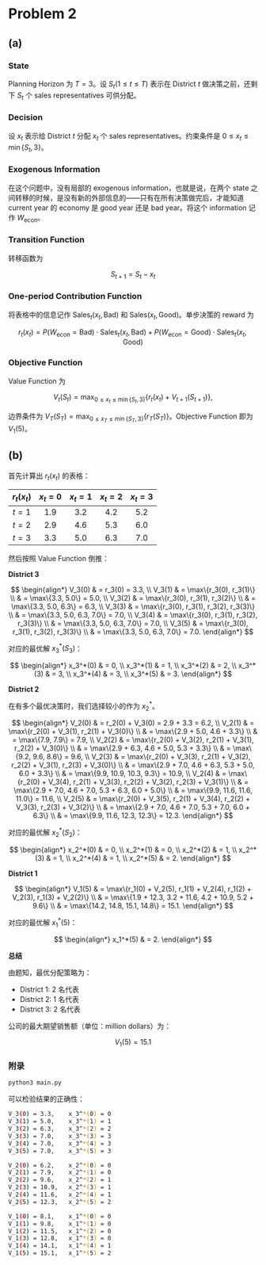 # Problem 2

## (a)

### State

Planning Horizon 为 $T = 3$。设 $S_t(1 \le t \le T)$ 表示在 District $t$ 做决策之前，还剩下 $S_t$ 个 sales representatives 可供分配。

### Decision

设 $x_t$ 表示给 District $t$ 分配 $x_t$ 个 sales representatives。约束条件是 $0 \le x_t \le \min\{S_t, 3\}$。

### Exogenous Information

在这个问题中，没有局部的 exogenous information，也就是说，在两个 state 之间转移的时候，是没有新的外部信息的——只有在所有决策做完后，才能知道 current year 的 economy 是 good year 还是 bad year。将这个 information 记作 $W_{\text{econ}}$。

### Transition Function

转移函数为

$$
S_{t + 1} = S_t - x_t
$$

### One-period Contribution Function

将表格中的信息记作 $\text{Sales}_t(x_t, \text{Bad})$ 和 $\text{Sales}(x_t, \text{Good})$。单步决策的 reward 为

$$
r_t(x_t) = P(W_{\text{econ}} = \text{Bad}) \cdot \text{Sales}_t(x_t, \text{Bad}) + P(W_{\text{econ}} = \text{Good}) \cdot \text{Sales}_t(x_t, \text{Good})
$$

### Objective Function

Value Function 为

$$
V_t(S_t) = \max_{0 \le x_t \le \min\{S_t, 3\}}\{r_t(x_t) + V_{t + 1}(S_{t + 1})\},
$$

边界条件为 $V_T(S_T) = \max_{0 \le x_T \le \min\{S_T, 3\}}\{r_T(S_T)\}$。Objective Function 即为 $V_1(5)$。

## (b)

首先计算出 $r_t(x_t)$ 的表格：

| $r_t(x_t)$ | $x_t = 0$ | $x_t = 1$ | $x_t = 2$ | $x_t = 3$ |
|:----------:|:---------:|:---------:|:---------:|:---------:|
| $t = 1$    |   $1.9$   |   $3.2$   |   $4.2$   |   $5.2$   |
| $t = 2$    |   $2.9$   |   $4.6$   |   $5.3$   |   $6.0$   |
| $t = 3$    |   $3.3$   |   $5.0$   |   $6.3$   |   $7.0$   |

然后按照 Value Function 倒推：

**District $3$**

$$
\begin{align*}
    V_3(0) & = r_3(0) = 3.3, \\
    V_3(1) & = \max\{r_3(0), r_3(1)\} \\
        & = \max\{3.3, 5.0\} = 5.0, \\
    V_3(2) & = \max\{r_3(0), r_3(1), r_3(2)\} \\
        & = \max\{3.3, 5.0, 6.3\} = 6.3, \\
    V_3(3) & = \max\{r_3(0), r_3(1), r_3(2), r_3(3)\} \\
        & = \max\{3.3, 5.0, 6.3, 7.0\} = 7.0, \\
    V_3(4) & = \max\{r_3(0), r_3(1), r_3(2), r_3(3)\} \\
        & = \max\{3.3, 5.0, 6.3, 7.0\} = 7.0, \\
    V_3(5) & = \max\{r_3(0), r_3(1), r_3(2), r_3(3)\} \\
        & = \max\{3.3, 5.0, 6.3, 7.0\} = 7.0.
\end{align*}
$$

对应的最优解 $x_3^*(S_3)$：

$$
\begin{align*}
    x_3^*(0) & = 0, \\
    x_3^*(1) & = 1, \\
    x_3^*(2) & = 2, \\
    x_3^*(3) & = 3, \\
    x_3^*(4) & = 3, \\
    x_3^*(5) & = 3.
\end{align*}
$$

**District $2$**

在有多个最优决策时，我们选择较小的作为 $x_2^*$。

$$
\begin{align*}
    V_2(0) & = r_2(0) + V_3(0) = 2.9 + 3.3 = 6.2, \\
    V_2(1) & = \max\{r_2(0) + V_3(1), r_2(1) + V_3(0)\} \\
        & = \max\{2.9 + 5.0, 4.6 + 3.3\} \\
        & = \max\{7.9, 7.9\} = 7.9, \\
    V_2(2) & = \max\{r_2(0) + V_3(2), r_2(1) + V_3(1), r_2(2) + V_3(0)\} \\
        & = \max\{2.9 + 6.3, 4.6 + 5.0, 5.3 + 3.3\} \\
        & = \max\{9.2, 9.6, 8.6\} = 9.6, \\
    V_2(3) & = \max\{r_2(0) + V_3(3), r_2(1) + V_3(2), r_2(2) + V_3(1), r_2(3) + V_3(0)\} \\
        & = \max\{2.9 + 7.0, 4.6 + 6.3, 5.3 + 5.0, 6.0 + 3.3\} \\
        & = \max\{9.9, 10.9, 10.3, 9.3\} = 10.9, \\
    V_2(4) & = \max\{r_2(0) + V_3(4), r_2(1) + V_3(3), r_2(2) + V_3(2), r_2(3) + V_3(1)\} \\
        & = \max\{2.9 + 7.0, 4.6 + 7.0, 5.3 + 6.3, 6.0 + 5.0\} \\
        & = \max\{9.9, 11.6, 11.6, 11.0\} = 11.6, \\
    V_2(5) & = \max\{r_2(0) + V_3(5), r_2(1) + V_3(4), r_2(2) + V_3(3), r_2(3) + V_3(2)\} \\
        & = \max\{2.9 + 7.0, 4.6 + 7.0, 5.3 + 7.0, 6.0 + 6.3\} \\
        & = \max\{9.9, 11.6, 12.3, 12.3\} = 12.3.
\end{align*}
$$

对应的最优解 $x_2^*(S_2)$：

$$
\begin{align*}
    x_2^*(0) & = 0, \\
    x_2^*(1) & = 0, \\
    x_2^*(2) & = 1, \\
    x_2^*(3) & = 1, \\
    x_2^*(4) & = 1, \\
    x_2^*(5) & = 2.
\end{align*}
$$

**District $1$**

$$
\begin{align*}
    V_1(5) & = \max\{r_1(0) + V_2(5), r_1(1) + V_2(4), r_1(2) + V_2(3), r_1(3) + V_2(2)\} \\
        & = \max\{1.9 + 12.3, 3.2 + 11.6, 4.2 + 10.9, 5.2 + 9.6\} \\
        & = \max\{14.2, 14.8, 15.1, 14.8\} = 15.1.
\end{align*}
$$

对应的最优解 $x_1^*(5)$：

$$
\begin{align*}
    x_1^*(5) & = 2.
\end{align*}
$$

**总结**

由题知，最优分配策略为：

- District 1: $2$ 名代表
- District 2: $1$ 名代表
- District 3: $2$ 名代表

公司的最大期望销售额（单位：million dollars）为：

$$
V_1(5) = 15.1
$$

### 附录

```bash
python3 main.py
```

可以检验结果的正确性：

```bash
V_3(0) = 3.3,    x_3^*(0) = 0
V_3(1) = 5.0,    x_3^*(1) = 1
V_3(2) = 6.3,    x_3^*(2) = 2
V_3(3) = 7.0,    x_3^*(3) = 3
V_3(4) = 7.0,    x_3^*(4) = 3
V_3(5) = 7.0,    x_3^*(5) = 3

V_2(0) = 6.2,    x_2^*(0) = 0
V_2(1) = 7.9,    x_2^*(1) = 0
V_2(2) = 9.6,    x_2^*(2) = 1
V_2(3) = 10.9,   x_2^*(3) = 1
V_2(4) = 11.6,   x_2^*(4) = 1
V_2(5) = 12.3,   x_2^*(5) = 2

V_1(0) = 8.1,    x_1^*(0) = 0
V_1(1) = 9.8,    x_1^*(1) = 0
V_1(2) = 11.5,   x_1^*(2) = 0
V_1(3) = 12.8,   x_1^*(3) = 0
V_1(4) = 14.1,   x_1^*(4) = 1
V_1(5) = 15.1,   x_1^*(5) = 2
```
